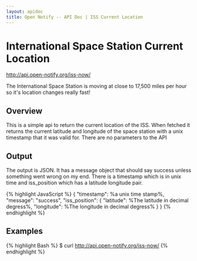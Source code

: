 ```yaml
---
layout: apidoc
title: Open Notify -- API Doc | ISS Current Location
---
```


# International Space Station Current Location

<http://api.open-notify.org/iss-now/>

The International Space Station is moving at close to 17,500 miles per hour so
it's location changes really fast!


## Overview

This is a simple api to return the current location of the ISS. When fetched it
returns the current latitude and longitude of the space station with a unix
timestamp that it was valid for. There are no parameters to the API

## Output

The output is JSON. It has a message object that should say success unless something
went wrong on my end. There is a timestamp which is in unix time and iss_position
which has a latitude longitude pair.


{% highlight JavaScript %}
{
    "timestamp": %a unix time stamp%,
    "message": "success",
    "iss_position":
      {
          "latitude": %The latitude in decimal degress%,
          "longitude": %The longitude in decimal degress%
      }
}
{% endhighlight %}


## Examples

{% highlight Bash %}
$ curl http://api.open-notify.org/iss-now/
{% endhighlight %}
